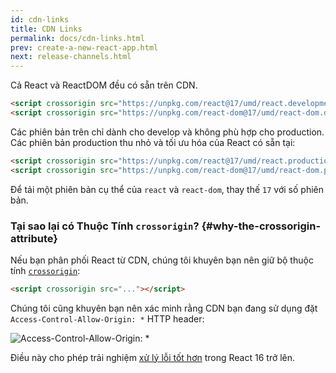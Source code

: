 ```yaml
---
id: cdn-links
title: CDN Links
permalink: docs/cdn-links.html
prev: create-a-new-react-app.html
next: release-channels.html
---
```


Cả React và ReactDOM đều có sẵn trên CDN.

```html
<script crossorigin src="https://unpkg.com/react@17/umd/react.development.js"></script>
<script crossorigin src="https://unpkg.com/react-dom@17/umd/react-dom.development.js"></script>
```

Các phiên bản trên chỉ dành cho develop và không phù hợp cho production. Các phiên bản production thu nhỏ và tối ưu hóa của React có sẵn tại:

```html
<script crossorigin src="https://unpkg.com/react@17/umd/react.production.min.js"></script>
<script crossorigin src="https://unpkg.com/react-dom@17/umd/react-dom.production.min.js"></script>
```

Để tải một phiên bản cụ thể của `react` và `react-dom`, thay thế `17` với số phiên bản.

### Tại sao lại có Thuộc Tính `crossorigin`? {#why-the-crossorigin-attribute}

Nếu bạn phân phối React từ CDN, chúng tôi khuyên bạn nên giữ bộ thuộc tính [`crossorigin`](https://developer.mozilla.org/en-US/docs/Web/HTML/CORS_settings_attributes):

```html
<script crossorigin src="..."></script>
```

Chúng tôi cũng khuyên bạn nên xác minh rằng CDN bạn đang sử dụng đặt `Access-Control-Allow-Origin: *` HTTP header:

![Access-Control-Allow-Origin: *](../images/docs/cdn-cors-header.png)

Điều này cho phép trải nghiệm [xử lý lỗi tốt hơn](/blog/2017/07/26/error-handling-in-react-16.html) trong React 16 trở lên.

